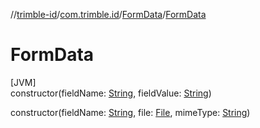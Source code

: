 //[trimble-id](../../../index.md)/[com.trimble.id](../index.md)/[FormData](index.md)/[FormData](-form-data.md)

# FormData

[JVM]\
constructor(fieldName: [String](https://docs.oracle.com/javase/8/docs/api/java/lang/String.html), fieldValue: [String](https://docs.oracle.com/javase/8/docs/api/java/lang/String.html))

constructor(fieldName: [String](https://docs.oracle.com/javase/8/docs/api/java/lang/String.html), file: [File](https://docs.oracle.com/javase/8/docs/api/java/io/File.html), mimeType: [String](https://docs.oracle.com/javase/8/docs/api/java/lang/String.html))

